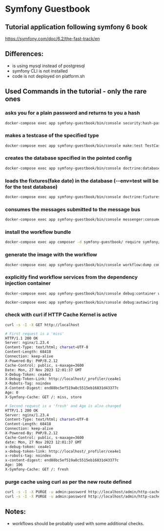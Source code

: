 # Symfony Guestbook

## Tutorial application following symfony 6 book

https://symfony.com/doc/6.2/the-fast-track/en

## Differences:
 - is using mysql instead of postgresql
 - symfony CLI is not installed
 - code is not deployed on platform.sh

## Used Commands in the tutorial - only the rare ones

### asks you for a plain password and returns to you a hash
```bash
docker-compose exec app symfony-guestbook/bin/console security:hash-password
```

### makes a testcase of the specified type
```bash
docker-compose exec app symfony-guestbook/bin/console make:test TestCase SpamCheckerTest
```

### creates the database specified in the pointed config
```bash
docker-compose exec app symfony-guestbook/bin/console doctrine:database:create --env=test
```

### loads the fixtures(fake date) in the database (--env=test will be for the test database)
```bash
docker-compose exec app symfony-guestbook/bin/console doctrine:fixtures:load --env=test
```

### consumes the messages submitted to the message bus
```bash
docker-compose exec app symfony-guestbook/bin/console messenger:consume async -vv
```

### install the workflow bundle
```bash
docker-compose exec app composer -d symfony-guestbook/ require symfony/workflow
```

### generate the image with the workflow
```bash
docker-compose exec app symfony-guestbook/bin/console workflow:dump comment | dot -Tpng -o ./symfony-guestbook/workflow.png
```

### explicitly find workflow services from the dependency injection container
```bash
docker-compose exec app symfony-guestbook/bin/console debug:container workflow
```
```bash
docker-compose exec app symfony-guestbook/bin/console debug:autowiring workflow
```

### check with curl if HTTP Cache Kernel is active
```bash
curl -s -I -X GET http://localhost
```
```bash
# First request is a 'miss'
HTTP/1.1 200 OK
Server: nginx/1.23.4
Content-Type: text/html; charset=UTF-8
Content-Length: 68418
Connection: keep-alive
X-Powered-By: PHP/8.2.12
Cache-Control: public, s-maxage=3600
Date: Mon, 27 Nov 2023 12:01:37 GMT
X-Debug-Token: cea4e1
X-Debug-Token-Link: http://localhost/_profiler/cea4e1
X-Robots-Tag: noindex
X-Content-Digest: end88bc5ef519a8c5515eb16831d43377c
Age: 0
X-Symfony-Cache: GET /: miss, store

# Second request is a 'fresh' and Age is also changed
HTTP/1.1 200 OK
Server: nginx/1.23.4
Content-Type: text/html; charset=UTF-8
Content-Length: 68418
Connection: keep-alive
X-Powered-By: PHP/8.2.12
Cache-Control: public, s-maxage=3600
date: Mon, 27 Nov 2023 12:01:37 GMT
x-debug-token: cea4e1
x-debug-token-link: http://localhost/_profiler/cea4e1
x-robots-tag: noindex
x-content-digest: end88bc5ef519a8c5515eb16831d43377c
Age: 106
X-Symfony-Cache: GET /: fresh
```

### purge cache using curl as per the new route defined
```bash
curl -s -I -X PURGE -u admin:password http://localhost/admin/http-cache/
curl -s -I -X PURGE -u admin:password http://localhost/admin/http-cache/conference_header
```

## Notes:
 - workflows should be probably used with some additional checks.